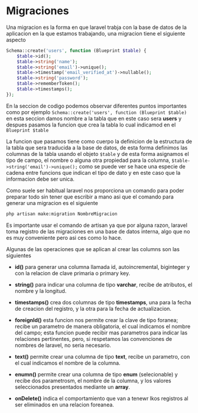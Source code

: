 # Migraciones 

Una migracion es la forma en que laravel trabja con la base de datos de la aplicacion en la que estamos trabajando, una migracion tiene el siguiente aspecto

```php
Schema::create('users', function (Blueprint $table) {
    $table->id();
    $table->string('name');
    $table->string('email')->unique();
    $table->timestamp('email_verified_at')->nullable();
    $table->string('password');
    $table->rememberToken();
    $table->timestamps();
});
```

En la seccion de codigo podemos observar diferentes puntos importantes como por ejemplo `Schema::create('users', function (Blueprint $table)` en esta seccion damos nombre a la tabla que en este caso sera **users** y despues pasamos la funcion que crea la tabla lo cual indicamod en el `Blueprint $table`

La funcion que pasamos tiene como cuerpo la definicion de la estructura de la tabla que sera traducida a la base de datos, de esta forma definimos las columnas de la tabla usando el objeto `$table` y de esta forma asignamos el tipo de campo, el nombre o alguna otra propiedad para la columna, `$table->string('email')->unique();` como se puede ver se hace una especie de cadena entre funcions que indican el tipo de dato y en este caso que la informacion debe ser unica. 

Como suele ser habitual laravel nos proporciona un comando para poder preparar todo sin tener que escribir a mano asi que el comando para generar una migracion es el siguiente

```bash
php artisan make:migration NombreMigracion
```

Es importante usar el comando de artisan ya que por alguna razon, laravel toma registro de las migraciones en una base de datos interna, algo que no es muy conveniente pero asi ces como lo hace.

Algunas de las operaciones que se aplican al crear las columns son las siguientes

- **id()** para generar una columna llamada id, autoincremental, biginteger y con la relacion de clave primaria o primary key.

- **string()** para indicar una columna de tipo **varchar**, recibe de atributos, el nombre y la longitud. 

- **timestamps()** crea dos columnas de tipo **timestamps**, una para la fecha de creacion del registro, y la otra para la fecha de actualizacion.

- **foreignId()** esta funcion nos permite crear la clave de tipo foranea; recibe un parametro de manera obligatoria, el cual indicamos el nombre del campo; esta funcion puede recibir mas parametros para indicar las relaciones pertinentes, pero, si respetamos las convenciones de nombres de laravel, no seria necesario.

- **text()** permite crear una columna de tipo **text**, recibe un parametro, con el cual indicamos el nombre de la columna.

- **enumn()** permite crear una columna de tipo **enum** (selecionable) y recibe dos parametrosm, el nombre de la columna, y los valores seleccionados presentados mediante un **array**. 

- **onDelete()** indica el comportamiento que van a tenewr lkos registros al ser eliminados en una relacion foreanea.

